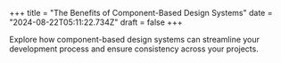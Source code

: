 +++
title = "The Benefits of Component-Based Design Systems"
date = "2024-08-22T05:11:22.734Z"
draft = false
+++

  Explore how component-based design systems can streamline your development process and ensure consistency across your projects.
        